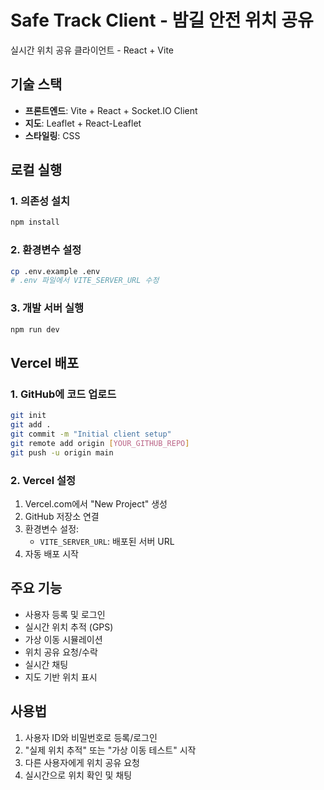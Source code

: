 # Safe Track Client - 밤길 안전 위치 공유

실시간 위치 공유 클라이언트 - React + Vite

## 기술 스택
- **프론트엔드**: Vite + React + Socket.IO Client
- **지도**: Leaflet + React-Leaflet
- **스타일링**: CSS

## 로컬 실행

### 1. 의존성 설치
```bash
npm install
```

### 2. 환경변수 설정
```bash
cp .env.example .env
# .env 파일에서 VITE_SERVER_URL 수정
```

### 3. 개발 서버 실행
```bash
npm run dev
```

## Vercel 배포

### 1. GitHub에 코드 업로드
```bash
git init
git add .
git commit -m "Initial client setup"
git remote add origin [YOUR_GITHUB_REPO]
git push -u origin main
```

### 2. Vercel 설정
1. Vercel.com에서 "New Project" 생성
2. GitHub 저장소 연결
3. 환경변수 설정:
   - `VITE_SERVER_URL`: 배포된 서버 URL
4. 자동 배포 시작

## 주요 기능
- 사용자 등록 및 로그인
- 실시간 위치 추적 (GPS)
- 가상 이동 시뮬레이션
- 위치 공유 요청/수락
- 실시간 채팅
- 지도 기반 위치 표시

## 사용법
1. 사용자 ID와 비밀번호로 등록/로그인
2. "실제 위치 추적" 또는 "가상 이동 테스트" 시작
3. 다른 사용자에게 위치 공유 요청
4. 실시간으로 위치 확인 및 채팅